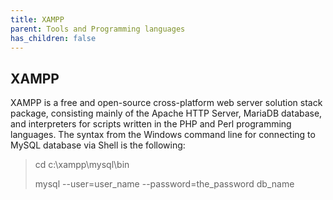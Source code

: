 ```yaml
---
title: XAMPP
parent: Tools and Programming languages
has_children: false
---
```


## XAMPP
XAMPP is a free and open-source cross-platform web server solution stack package, consisting mainly of the Apache HTTP Server, MariaDB database, and interpreters for scripts written in the PHP and Perl programming languages. The syntax from the Windows command line for connecting to MySQL database via Shell is the following:
> cd c:\xampp\mysql\bin
> 
> mysql --user=user_name --password=the_password db_name